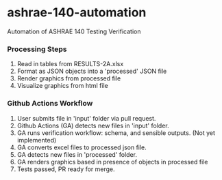# ashrae-140-automation
Automation of ASHRAE 140 Testing Verification

### Processing Steps  
1. Read in tables from RESULTS-2A.xlsx
2. Format as JSON objects into a 'processed' JSON file
3. Render graphics from processed file
4. Visualize graphics from html file


### Github Actions Workflow  
1. User submits file in 'input' folder via pull request.
2. Github Actions (GA) detects new files in 'input' folder.
3. GA runs verification workflow: schema, and sensible outputs. (Not yet implemented)
4. GA converts excel files to processed json file.
5. GA detects new files in 'processed' folder.
6. GA renders graphics based in presence of objects in processed file
7. Tests passed, PR ready for merge.
